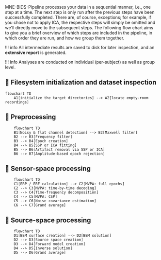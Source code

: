 MNE-BIDS-Pipeline processes your data in a sequential manner, i.e., one step
at a time. The next step is only run after the previous steps have been
successfully completed. There are, of course, exceptions; for example, if you
chose not to apply ICA, the respective steps will simply be omitted and we'll
directly move to the subsequent steps. The following flow chart aims to give
you a brief overview of which steps are included in the pipeline, in which
order they are run, and how we group them together.

!!! info
    All intermediate results are saved to disk for later
    inspection, and an **extensive report** is generated.

!!! info
    Analyses are conducted on individual (per-subject) as well as group level.


## :open_file_folder: Filesystem initialization and dataset inspection
```mermaid
flowchart TD
    A1[initialize the target directories] --> A2[locate empty-room recordings]
```

## :broom: Preprocessing
```mermaid
    flowchart TD
    B1[Noisy & flat channel detection] --> B2[Maxwell filter]
    B2 --> B3[Frequency filter]
    B3 --> B4[Epoch creation]
    B4 --> B5[SSP or ICA fitting]
    B5 --> B6[Artifact removal via SSP or ICA]
    B6 --> B7[Amplitude-based epoch rejection]
```

## :satellite: Sensor-space processing
```mermaid
    flowchart TD
    C1[ERP / ERF calculation] --> C2[MVPA: full epochs]
    C2 --> C3[MVPA: time-by-time decoding]
    C3 --> C4[Time-frequency decomposition]
    C4 --> C5[MVPA: CSP]
    C5 --> C6[Noise covariance estimation]
    C6 --> C7[Grand average]
```

## :brain: Source-space processing
```mermaid
    flowchart TD
    D1[BEM surface creation] --> D2[BEM solution]
    D2 --> D3[Source space creation]
    D3 --> D4[Forward model creation]
    D4 --> D5[Inverse solution]
    D5 --> D6[Grand average]
```
